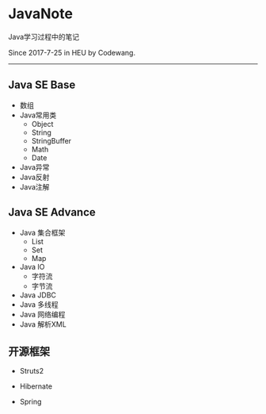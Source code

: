 # JavaNote
Java学习过程中的笔记 

Since 2017-7-25 in HEU by Codewang.

----------------------

## Java SE Base

 - 数组
 - Java常用类
    - Object
   - String
   - StringBuffer
   - Math
   - Date
- Java异常
- Java反射
- Java注解

## Java SE Advance

- Java 集合框架
  - List
  - Set
  - Map
- Java IO
  - 字符流
  - 字节流
- Java JDBC
- Java 多线程
- Java 网络编程
- Java 解析XML



## 开源框架

- Struts2

- Hibernate

- Spring

  ​











